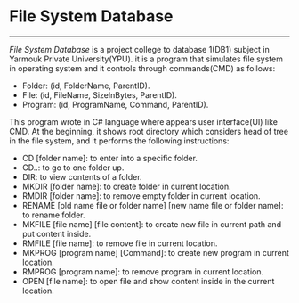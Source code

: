 # File System Database 
---
*File System Database* is a project college to database 1(DB1) subject in Yarmouk Private University(YPU). it is a program that simulates file system in operating system and it controls through commands(CMD) as follows:
- Folder: (id, FolderName, ParentID).
- File: (id, FileName, SizeInBytes, ParentID).
- Program: (id, ProgramName, Command, ParentID).

This program wrote in C# language where appears user interface(UI) like CMD. At the beginning, it shows root directory which considers head of tree in the file system, and it performs the following instructions:
- CD [folder name]: to enter into a specific folder.
- CD..: to go to one folder up.
- DIR: to view contents of a folder.
- MKDIR [folder name]: to create folder in current location.
- RMDIR [folder name]: to remove empty folder in current location.
- RENAME [old name file or folder name] [new name file or folder name]: to rename folder.
- MKFILE [file name] [file content]: to create new file in current path and put content inside.
- RMFILE [file name]: to remove file in current location.
- MKPROG [program name] [Command]: to create new program in current location.
- RMPROG [program name]: to remove program in current location.
- OPEN [file name]: to open file and show content inside in the current location. 

